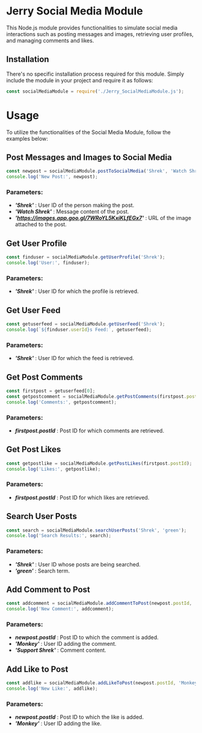 # Jerry Social Media Module

This Node.js module provides functionalities to simulate social media interactions such as posting messages and images, retrieving user profiles, and managing comments and likes.

## Installation

There's no specific installation process required for this module. Simply include the module in your project and require it as follows:

```javascript
const socialMediaModule = require('./Jerry_SocialMediaModule.js');
```

# Usage

To utilize the functionalities of the Social Media Module, follow the examples below:

## Post Messages and Images to Social Media

```javascript
const newpost = socialMediaModule.postToSocialMedia('Shrek', 'Watch Shrek', 'https://images.app.goo.gl/7WRoYL5KxiKLfEGx7');
console.log('New Post:', newpost);

```
### Parameters:
- **_'Shrek'_** : User ID of the person making the post.<br>
- **_'Watch Shrek'_** : Message content of the post.<br>
- **_'https://images.app.goo.gl/7WRoYL5KxiKLfEGx7'_** : URL of the image attached to the post.

## Get User Profile

```javascript
const finduser = socialMediaModule.getUserProfile('Shrek');
console.log('User:', finduser);
```

### Parameters:
- **_'Shrek'_** : User ID for which the profile is retrieved.

## Get User Feed

```javascript
const getuserfeed = socialMediaModule.getUserFeed('Shrek');
console.log(`${finduser.userId}s Feed:`, getuserfeed);
```

### Parameters:
- **_'Shrek'_** : User ID for which the feed is retrieved.

## Get Post Comments

```javascript
const firstpost = getuserfeed[0];
const getpostcomment = socialMediaModule.getPostComments(firstpost.postId);
console.log('Comments:', getpostcomment);
```

### Parameters:
- **_firstpost.postId_** : Post ID for which comments are retrieved.

## Get Post Likes

```javascript
const getpostlike = socialMediaModule.getPostLikes(firstpost.postId);
console.log('Likes:', getpostlike);
```

### Parameters:
- **_firstpost.postId_** : Post ID for which likes are retrieved.

## Search User Posts

```javascript
const search = socialMediaModule.searchUserPosts('Shrek', 'green');
console.log('Search Results:', search);
```

### Parameters:
- **_'Shrek'_** : User ID whose posts are being searched.
- **_'green'_** : Search term.

## Add Comment to Post

```javascript
const addcomment = socialMediaModule.addCommentToPost(newpost.postId, 'Monkey', 'Support Shrek');
console.log('New Comment:', addcomment);
```

### Parameters:
- **_newpost.postId_** : Post ID to which the comment is added.
- **_'Monkey'_** : User ID adding the comment.
- **_'Support Shrek'_** : Comment content.

## Add Like to Post

```javascript
const addlike = socialMediaModule.addLikeToPost(newpost.postId, 'Monkey');
console.log('New Like:', addlike);

```

### Parameters:
- **_newpost.postId_** : Post ID to which the like is added.
- **_'Monkey'_** : User ID adding the like.
